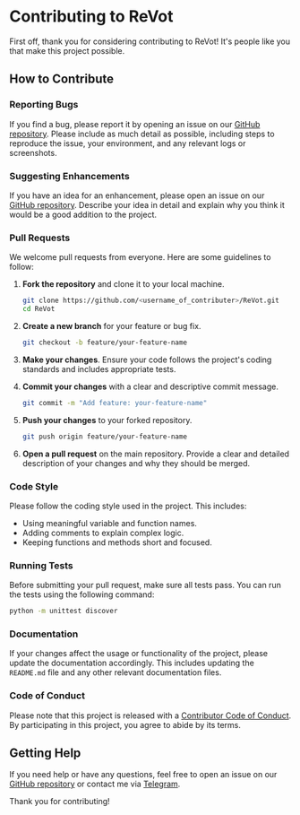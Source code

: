 # Contributing to ReVot

First off, thank you for considering contributing to ReVot! It's people like you that make this project possible.

## How to Contribute

### Reporting Bugs

If you find a bug, please report it by opening an issue on our [GitHub repository](https://github.com/c0sm0void/ReVot/issues). Please include as much detail as possible, including steps to reproduce the issue, your environment, and any relevant logs or screenshots.

### Suggesting Enhancements

If you have an idea for an enhancement, please open an issue on our [GitHub repository](https://github.com/c0sm0void/ReVot/issues). Describe your idea in detail and explain why you think it would be a good addition to the project.

### Pull Requests

We welcome pull requests from everyone. Here are some guidelines to follow:

1. **Fork the repository** and clone it to your local machine.
   ```sh
   git clone https://github.com/<username_of_contributer>/ReVot.git
   cd ReVot
   ```

2. **Create a new branch** for your feature or bug fix.
   ```sh
   git checkout -b feature/your-feature-name
   ```

3. **Make your changes**. Ensure your code follows the project's coding standards and includes appropriate tests.

4. **Commit your changes** with a clear and descriptive commit message.
   ```sh
   git commit -m "Add feature: your-feature-name"
   ```

5. **Push your changes** to your forked repository.
   ```sh
   git push origin feature/your-feature-name
   ```

6. **Open a pull request** on the main repository. Provide a clear and detailed description of your changes and why they should be merged.

### Code Style

Please follow the coding style used in the project. This includes:

- Using meaningful variable and function names.
- Adding comments to explain complex logic.
- Keeping functions and methods short and focused.

### Running Tests

Before submitting your pull request, make sure all tests pass. You can run the tests using the following command:
```sh
python -m unittest discover
```

### Documentation

If your changes affect the usage or functionality of the project, please update the documentation accordingly. This includes updating the `README.md` file and any other relevant documentation files.

### Code of Conduct

Please note that this project is released with a [Contributor Code of Conduct](CODE_OF_CONDUCT.md). By participating in this project, you agree to abide by its terms.

## Getting Help

If you need help or have any questions, feel free to open an issue on our [GitHub repository](https://github.com/c0sm0void/ReVot/issues) or contact me via [Telegram](https://t.me/c0sm0void).

Thank you for contributing!
